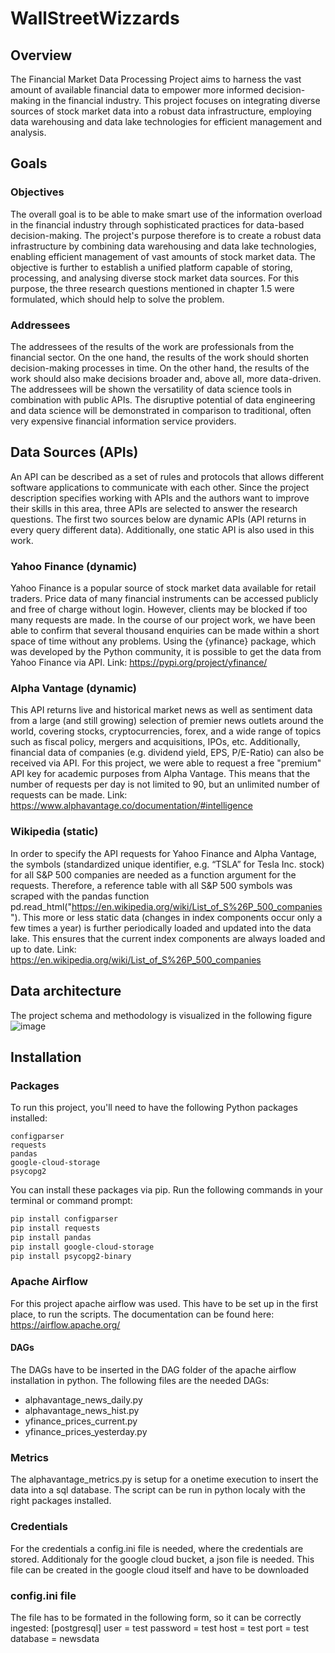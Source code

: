 # WallStreetWizzards

## Overview
The Financial Market Data Processing Project aims to harness the vast amount of available financial data to empower more informed decision-making in the financial industry. This project focuses on integrating diverse sources of stock market data into a robust data infrastructure, employing data warehousing and data lake technologies for efficient management and analysis.

## Goals
### Objectives
The overall goal is to be able to make smart use of the information overload in the financial industry through sophisticated practices for data-based decision-making. The project's purpose therefore is to create a robust data infrastructure by combining data warehousing and data lake technologies, enabling efficient management of vast amounts of stock market data. The objective is further to establish a unified platform capable of storing, processing, and analysing diverse stock market data sources. For this purpose, the three research questions mentioned in chapter 1.5 were formulated, which should help to solve the problem.

### Addressees
The addressees of the results of the work are professionals from the financial sector. On the one hand, the results of the work should shorten decision-making processes in time. On the other hand, the results of the work should also make decisions broader and, above all, more data-driven. The addressees will be shown the versatility of data science tools in combination with public APIs. The disruptive potential of data engineering and data science will be demonstrated in comparison to traditional, often very expensive financial information service providers.

## Data Sources (APIs)
An API can be described as a set of rules and protocols that allows different software applications to communicate with each other. Since the project description specifies working with APIs and the authors want to improve their skills in this area, three APIs are selected to answer the research questions. The first two sources below are dynamic APIs (API returns in every query different data). Additionally, one static API is also used in this work.

### Yahoo Finance (dynamic)
Yahoo Finance is a popular source of stock market data available for retail traders. Price data of many financial instruments can be accessed publicly and free of charge without login. However, clients may be blocked if too many requests are made. In the course of our project work, we have been able to confirm that several thousand enquiries can be made within a short space of time without any problems. Using the {yfinance} package, which was developed by the Python community, it is possible to get the data from Yahoo Finance via API.
Link: https://pypi.org/project/yfinance/

### Alpha Vantage (dynamic)
This API returns live and historical market news as well as sentiment data from a large (and still growing) selection of premier news outlets around the world, covering stocks, cryptocurrencies, forex, and a wide range of topics such as fiscal policy, mergers and acquisitions, IPOs, etc. Additionally, financial data of companies (e.g. dividend yield, EPS, P/E-Ratio) can also be received via API. For this project, we were able to request a free "premium" API key for academic purposes from Alpha Vantage. This means that the number of requests per day is not limited to 90, but an unlimited number of requests can be made.
Link: https://www.alphavantage.co/documentation/#intelligence

### Wikipedia (static)
In order to specify the API requests for Yahoo Finance and Alpha Vantage, the symbols (standardized unique identifier, e.g. “TSLA” for Tesla Inc. stock) for all S&P 500 companies are needed as a function argument for the requests. Therefore, a reference table with all S&P 500 symbols was scraped with the pandas function pd.read_html("https://en.wikipedia.org/wiki/List_of_S%26P_500_companies"). This more or less static data (changes in index components occur only a few times a year) is further periodically loaded and updated into the data lake. This ensures that the current index components are always loaded and up to date.
Link: https://en.wikipedia.org/wiki/List_of_S%26P_500_companies


## Data architecture
The project schema and methodology is visualized in the following figure
![image](https://github.com/blackbeard789/WallStreetWizzards/assets/153673259/046425ca-f8c0-4c5d-aa24-83f4590abf81)

## Installation
### Packages
To run this project, you'll need to have the following Python packages installed:

    configparser
    requests
    pandas
    google-cloud-storage
    psycopg2

You can install these packages via pip. Run the following commands in your terminal or command prompt:
```bash
pip install configparser
pip install requests
pip install pandas
pip install google-cloud-storage
pip install psycopg2-binary
```


### Apache Airflow
For this project apache airflow was used. This have to be set up in the first place, to run the scripts. The documentation can be found here:
https://airflow.apache.org/

#### DAGs
The DAGs have to be inserted in the DAG folder of the apache airflow installation in python. The following files are the needed DAGs:
- alphavantage_news_daily.py
- alphavantage_news_hist.py
- yfinance_prices_current.py
- yfinance_prices_yesterday.py


### Metrics
The alphavantage_metrics.py is setup for a onetime execution to insert the data into a sql database. The script can be run in python localy with the right packages installed. 

### Credentials
For the credentials a config.ini file is needed, where the credentials are stored. Additionaly for the google cloud bucket, a json file is needed. This file can be created in the google cloud itself and have to be downloaded

### config.ini file
The file has to be formated in the following form, so it can be correctly ingested:
[postgresql]
user = test
password = test
host = test
port = test
database = newsdata
